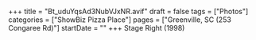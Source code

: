 +++
title = "Bt_uduYqsAd3NubVJxNR.avif"
draft = false
tags = ["Photos"]
categories = ["ShowBiz Pizza Place"]
pages = ["Greenville, SC (253 Congaree Rd)"]
startDate = ""
+++
Stage Right (1998)
